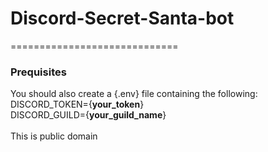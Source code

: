 # Discord-Secret-Santa-bot
=============================
### Prequisites
You should also create a {.env} file containing the following:
<br/>
DISCORD_TOKEN={**your_token**}
<br/>
DISCORD_GUILD={**your_guild_name**}<br/>
<br/>
This is public domain